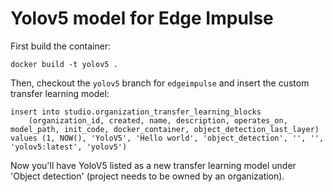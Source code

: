 # Yolov5 model for Edge Impulse

First build the container:

```
docker build -t yolov5 .
```

Then, checkout the `yolov5` branch for `edgeimpulse` and insert the custom transfer learning model:

```
insert into studio.organization_transfer_learning_blocks
	(organization_id, created, name, description, operates_on, model_path, init_code, docker_container, object_detection_last_layer)
values (1, NOW(), 'YoloV5', 'Hello world', 'object_detection', '', '', 'yolov5:latest', 'yolov5')
```

Now you'll have YoloV5 listed as a new transfer learning model under 'Object detection' (project needs to be owned by an organization).
